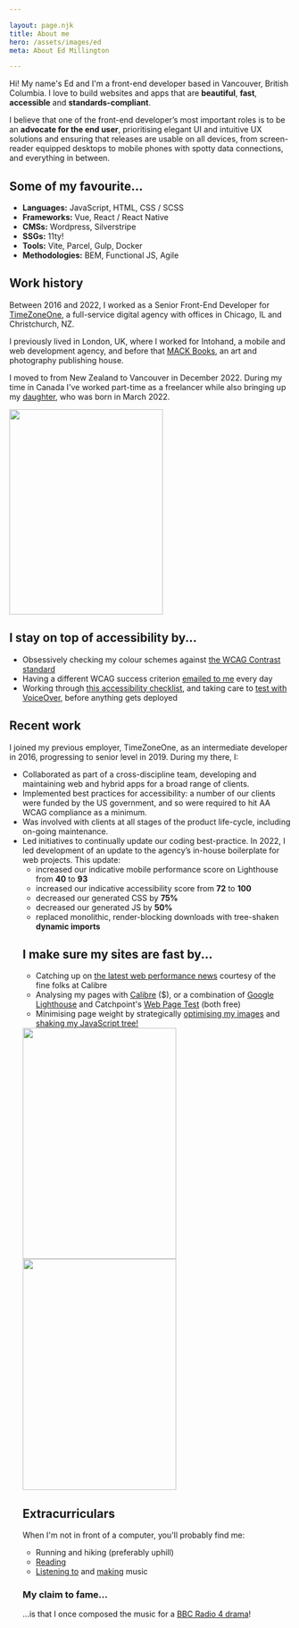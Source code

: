 ```yaml
---

layout: page.njk
title: About me
hero: /assets/images/ed
meta: About Ed Millington

---
```


<p>
    Hi! My name's Ed and I'm a front-end developer based in Vancouver, British Columbia. I love to build websites and apps that are <b>beautiful</b>, <b>fast</b>, <b>accessible</b> and <b>standards-compliant</b>.
</p>
<p>
    I believe that one of the front-end developer’s most important roles is to be an <b>advocate for the end user</b>, prioritising elegant UI and intuitive UX solutions and ensuring that releases are usable on all devices, from screen-reader equipped desktops to mobile phones with spotty data connections, and everything in between.
</p>
<div class="inverted">
    <h2>
        Some of my favourite...
    </h2>
    <ul>
        <li>
            <b>Languages:</b> JavaScript, HTML, CSS / SCSS
        </li>
        <li>
            <b>Frameworks:</b> Vue, React / React Native
        </li>
        <li>
            <b>CMSs:</b> Wordpress, Silverstripe
        </li>
        <li>
            <b>SSGs:</b> 11ty!
        </li>
        <li>
            <b>Tools:</b> Vite, Parcel, Gulp, Docker
        </li>
        <li>
            <b>Methodologies:</b> BEM, Functional JS, Agile
        </li>
    </ul>
</div>
<h2>
    Work history
</h2>
<div class="image-text">
    <div>
        <p>
            Between 2016 and 2022, I worked as a Senior Front-End Developer for <a href="https://timezoneone.com" target="blank">TimeZoneOne</a>, a full-service digital agency with offices in Chicago, IL and Christchurch, NZ.
        </p>
        <p>
            I previously lived in London, UK, where I worked for Intohand, a mobile and web development agency, and before that <a href="https://mackbooks.co.uk/" target="blank">MACK Books</a>, an art and photography publishing house.
        </p>
        <p>
            I moved to from New Zealand to Vancouver in December 2022. During my time in Canada I've worked part-time as a freelancer while also bringing up my <a href="https://github.com/wesbos/dad-jokes" title="dad jokes!" target="blank">daughter</a>, who was born in March 2022.
        </p>
    </div>
    <picture>
        <img
            src="/assets/images/bike.jpg"
            alt=""
            width="275"
            height="367"
            loading="lazy"
        />
    </picture>

</div>
<div class="inverted">
    <h2>
        I stay on top of accessibility by...
    </h2>
    <ul>
        <li>
            Obsessively checking my colour schemes against <a href="https://webaim.org/resources/contrastchecker/" target="blank">the WCAG Contrast standard</a>
        </li>
        <li>
            Having a different WCAG success criterion <a href="https://dwcag.org/" title="daily WCAG email" target="blank">emailed to me</a> every day
        </li>
        <li>
            Working through <a href="https://www.a11yproject.com/checklist/" target="blank">this accessibility checklist</a>, and taking care to <a href="https://cloudfour.com/thinks/mac-voiceover-testing-the-simple-way/" target="blank">test with VoiceOver</a>, before anything gets deployed
        </li>
    </ul>
</div>
<h2>
    Recent work
</h2>
<p>
    I joined my previous employer, TimeZoneOne, as an intermediate developer in 2016, progressing to senior level in 2019. During my there, I:
</p>
<ul>
    <li>
        Collaborated as part of a cross-discipline team, developing and maintaining web and hybrid apps for a broad range of clients.
    </li>
    <li>
        Implemented best practices for accessibility: a number of our clients were funded by the US government, and so were required to hit AA WCAG compliance as a minimum.
    </li>
    <li>
        Was involved with clients at all stages of the product life-cycle, including on-going
maintenance.
    </li>
    <li>
        Led initiatives to continually update our coding best-practice. In 2022, I led development of an update to the agency’s in-house boilerplate for web projects. This update:
        <ul>
            <li>
                increased our indicative mobile performance score on Lighthouse from <b>40</b> to <b>93</b>
            </li>
            <li>
                increased our indicative accessibility score from <b>72</b> to <b>100</b>
            </li>
            <li>
                decreased our generated CSS by <b>75%</b>
            </li>
            <li>
                decreased our generated JS by <b>50%</b>
            </li>
            <li>
                replaced monolithic, render-blocking downloads with tree-shaken <b>dynamic imports</b>
            </li>
        </ul>
    </li>
<!--
<h2>
    Example projects
</h2>
<ul class="grid projects">
    <li class="grid-item">
        <picture>
            <img 
                loading="lazy"
                src="" 
                alt=""
            />
        </picture>
        <p class="grid-item__text small">
            <span class="grid-item__title">
                DOTTIE
            </span>
            <p class="small">
                <i>
                    Vue 3, Pinia, GraphQL
                </i>
            </p>
            <span class="small">
                DOTTIE is data platform which allows websites to manage listings from multiple businesses. In 2023, I led the team updating DOTTIE's front-end app from Vue 2 to Vue 3's Composition API, delivering a platform-agnostic app with a:
                <ul>
                    <li>
                        lighter codebase
                    </li>
                    <li>
                        smaller bundle size & faster performance
                    </li>
                    <li>
                        improved screen-reader accessibility
                    </li>
                </ul>
            </span>
            <a href="https://www.dottie.io/" class="small">
                Click here to visit DOTTIE
            </a>
        </p>
    </li>
    <li class="grid-item">
        <picture>
            <img 
                loading="lazy"
                src="" 
                alt=""
            />
        </picture>
        <p class="grid-item__text small">
            <span class="grid-item__title">
                Enjoy Illinois
            </span>
            <p class="small">
                <i>
                    HTML, SCSS, JS, Silverstripe CMS
                </i>
            </p>
            <span class="small">
                Enjoy Illinois is the official website of the Illinois Office of Tourism
            </span>
            <br/>
            <a href="https://enjoyillinois.com" class="small" target="blank">
                Click here to visit Enjoy Illinois
            </a>
        </p>
    </li>
    <li class="grid-item">
        <picture>
            <img 
                loading="lazy"
                src="" 
                alt=""
            />
        </picture>
        <p class="grid-item__text small">
            <span class="grid-item__title">
                Kiwicare: Problem Solver
            </span>
            <p class="small">
                <i>
                    React, SCSS
                </i>
            </p>
            <span class="small">
                Kiwicare is a blah blah
            </span>
            <br/>
            <a href="https://www.kiwicare.co.nz/problem-solver" class="small" target="blank">
                Click here to visit Kiwicare's Problem Solver
            </a>
        </p>
    </li>
    <li class="grid-item">
        <picture>
            <img 
                loading="lazy"
                src="" 
                alt=""
            />
        </picture>
        <p class="grid-item__text small">
            <span class="grid-item__title">
                My Kiwicare
            </span>
            <p class="small">
                <i>
                    React Native
                </i>
            </p>
            <span class="small">
                Kiwicare is a blah blah
            </span>
            <br/>
            <a href="https://apps.apple.com/us/app/my-kiwicare/id1484429999" class="small" target="blank">
                Find My Kiwicare on Apple's App Store
            </a>
        </p>
    </li>
</ul>
-->
<div class="inverted">
    <h2>
        I make sure my sites are fast by...
    </h2>
    <ul>
        <li>
            Catching up on <a href="https://perf.email/" target="blank">the latest web performance news</a> courtesy of the fine folks at Calibre
        </li>
        <li>
            Analysing my pages with <a href="https://calibreapp.com/" target="blank">Calibre</a> ($), or a combination of <a href="https://developer.chrome.com/docs/lighthouse/overview/" target="blank">Google Lighthouse</a> and Catchpoint's <a href="https://www.webpagetest.org/" target="blank">Web Page Test</a> (both free)
        </li>
        <li>
            Minimising page weight by strategically <a href="https://imageoptim.com/" target="blank">optimising my images</a> and <a href="https://parceljs.org/features/scope-hoisting/" target="blank">shaking my JavaScript tree!</a>
        </li>
    </ul>
</div>
<div class="image-text">
    <picture>
        <img
            src="/assets/images/run-2.jpeg"
            alt=""
            width="275"
            height="413"
            loading="lazy"
            class="show-on-hover"
        />
        <img
            src="/assets/images/run-1.jpeg"
            alt=""
            width="275"
            height="413"
            loading="lazy"
            class="hide-on-hover"
        />
    </picture>
    <div>
        <h2>
            Extracurriculars
        </h2>
        <p>
            When I'm not in front of a computer, you'll probably find me:
        </p>
        <ul>
            <li>
                Running and hiking (preferably uphill)
            </li>
            <li>
                <a href="/reading-list.html" title="my personal reading list">Reading</a>
            </li>
            <li>
                <a href="https://bandcamp.com/77a8" title="some music that I like" target="blank">Listening to</a> and <a href="https://cautioushorses.bandcamp.com" title="some music that I made" target="blank">making</a> music
            </li>
        </ul>
        <h3 class="h4">
            My claim to fame...
        </h3>
        <p>
            ...is that I once composed the music for a <a href="https://www.bbc.co.uk/programmes/b00p6vt9" target="blank">BBC Radio 4 drama</a>!
        </p>
    </div>
</div>
